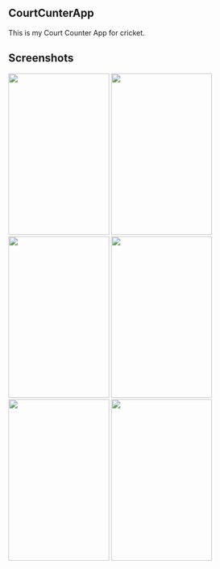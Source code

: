 ## CourtCunterApp
This is my Court Counter App for cricket. 
## Screenshots
<img src="https://i.imgur.com/jpOmMZt.png" width="200" height="320"> 
<img src="https://i.imgur.com/ZElHH5u.png" width="200" height="320">
<img src="https://i.imgur.com/yF2EfTb.png" width="200" height="320">
<img src="https://i.imgur.com/k7U8yqo.png" width="200" height="320">
<img src="https://i.imgur.com/IEuj1YO.png" width="200" height="320">
<img src="https://i.imgur.com/OcYjnTj.png" width="200" height="320">
